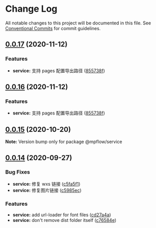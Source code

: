 # Change Log

All notable changes to this project will be documented in this file.
See [Conventional Commits](https://conventionalcommits.org) for commit guidelines.

## [0.0.17](https://github.com/wechat-miniprogram/mpflow/compare/@mpflow/service@0.0.15...@mpflow/service@0.0.17) (2020-11-12)

### Features

- **service:** 支持 pages 配置导出路径 ([855738f](https://github.com/wechat-miniprogram/mpflow/commit/855738f8a445fe0a841e1cfb352eda3ec1b9dad4))

## [0.0.16](https://github.com/wechat-miniprogram/mpflow/compare/@mpflow/service@0.0.15...@mpflow/service@0.0.16) (2020-11-12)

### Features

- **service:** 支持 pages 配置导出路径 ([855738f](https://github.com/wechat-miniprogram/mpflow/commit/855738f8a445fe0a841e1cfb352eda3ec1b9dad4))

## [0.0.15](https://github.com/wechat-miniprogram/mpflow/compare/@mpflow/service@0.0.14...@mpflow/service@0.0.15) (2020-10-20)

**Note:** Version bump only for package @mpflow/service

## [0.0.14](https://github.com/wechat-miniprogram/mpflow/compare/@mpflow/service@0.0.13...@mpflow/service@0.0.14) (2020-09-27)

### Bug Fixes

- **service:** 修复 wxs 链接 ([c5fa5f1](https://github.com/wechat-miniprogram/mpflow/commits/c5fa5f12b3c07074f091803b88fa9f46cc963eca))
- **service:** 修复图片链接 ([c5985ec](https://github.com/wechat-miniprogram/mpflow/commits/c5985ecd719ea8940f0a0377d30858ac78803530))

### Features

- **service:** add url-loader for font files ([cd27a4a](https://github.com/wechat-miniprogram/mpflow/commits/cd27a4a8e8b0bed90529f30fdc835b5941e677c4))
- **service:** don't remove dist folder itself ([c76584e](https://github.com/wechat-miniprogram/mpflow/commits/c76584e98454fdbfc86bf0ab57f6e61fa69a4caa))
